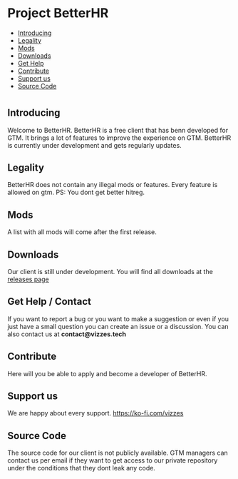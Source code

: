 # Project BetterHR

- [Introducing](#introducing)
- [Legality](#legality)
- [Mods](#mods)
- [Downloads](#downloads)
- [Get Help](#get-help)
- [Contribute](#contribute)
- [Support us](#support-us)
- [Source Code](#source-code)

#

## Introducing
Welcome to BetterHR. BetterHR is a free client that has benn developed for GTM. It brings a lot of features to improve the experience on GTM. BetterHR is currently under development and gets regularly updates.

## Legality
BetterHR does not contain any illegal mods or features. Every feature is allowed on gtm.
PS: You dont get better hitreg.

## Mods
A list with all mods will come after the first release.

## Downloads
Our client is still under development.
You will find all downloads at the [releases page](https://github.com/VizzesStudios/Project-BetterHR/releases)

## Get Help / Contact
If you want to report a bug or you want to make a suggestion or even if you just have a small question you can create an issue or a discussion.
You can also contact us at __contact@vizzes.tech__

## Contribute
Here will you be able to apply and become a developer of BetterHR.

## Support us
We are happy about every support.
https://ko-fi.com/vizzes

## Source Code
The source code for our client is not publicly available.
GTM managers can contact us per email if they want to get access to our private repository under the conditions that they dont leak any code.
